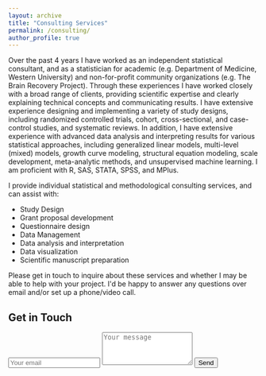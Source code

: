 ```yaml
---
layout: archive
title: "Consulting Services"
permalink: /consulting/
author_profile: true
---
```


Over the past 4 years I have worked as an independent statistical consultant, and as a statistician for academic (e.g. Department of Medicine, Western University) and non-for-profit community organizations (e.g. The Brain Recovery Project). Through these experiences I have worked closely with a broad range of clients, providing scientific expertise and clearly explaining technical concepts and communicating results. I have extensive experience designing and implementing a variety of study designs, including randomized controlled trials, cohort, cross-sectional, and case-control studies, and systematic reviews. In addition, I have extensive experience with advanced data analysis and interpreting results for various statistical approaches, including generalized linear models, multi-level (mixed) models, growth curve modeling, structural equation modeling, scale development, meta-analytic methods, and unsupervised machine learning. I am proficient with R, SAS, STATA, SPSS, and MPlus. 

I provide individual statistical and methodological consulting services, and can assist with: 
* Study Design
* Grant proposal development 
* Questionnaire design
* Data Management
* Data analysis and interpretation
* Data visualization 
* Scientific manuscript preparation


Please get in touch to inquire about these services and whether I may be able to help with your project. I'd be happy to answer any questions over email and/or set up a phone/video call.


<!-- Contact form  -->
<div id="contact">
        <h2>Get in Touch</h2>
        <div id="contact-form">
                <form action="https://formspree.io/f/xoqynave" method="POST">
                <input type="hidden" name="_subject" value="Contact request from kpuka.ca" />
                <input type="email" name="_replyto" placeholder="Your email" required>
                <textarea type="text" rows="4" name="message" placeholder="Your message" required></textarea>
                <button type="submit">Send</button>
            </form>
        </div>
    </div>
    